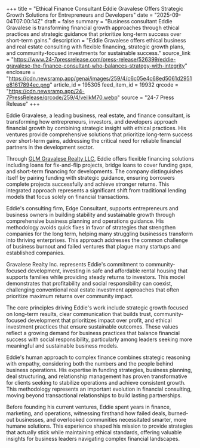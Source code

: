 +++
title = "Ethical Finance Consultant Eddie Gravalese Offers Strategic Growth Solutions for Entrepreneurs and Developers"
date = "2025-09-04T07:00:14Z"
draft = false
summary = "Business consultant Eddie Gravalese is transforming financial growth approaches through ethical practices and strategic guidance that prioritize long-term success over short-term gains."
description = "Eddie Gravalese offers ethical business and real estate consulting with flexible financing, strategic growth plans, and community-focused investments for sustainable success."
source_link = "https://www.24-7pressrelease.com/press-release/526399/eddie-gravalese-the-finance-consultant-who-balances-strategy-with-integrity"
enclosure = "https://cdn.newsramp.app/genai/images/259/4/c6c05e4c68ed5061d2951e81617894ec.png"
article_id = 195305
feed_item_id = 19932
qrcode = "https://cdn.newsramp.app/24-7PressRelease/qrcode/259/4/veilkM70.webp"
source = "24-7 Press Release"
+++

<p>Eddie Gravalese, a leading business, real estate, and finance consultant, is transforming how entrepreneurs, investors, and developers approach financial growth by combining strategic insight with ethical practices. His ventures provide comprehensive solutions that prioritize long-term success over short-term gains, addressing the critical need for reliable financial partners in the development sector.</p><p>Through <a href="https://www.eddiegravalese.com" rel="nofollow" target="_blank">GLM Gravalese Realty LLC</a>, Eddie offers flexible financing solutions including loans for fix-and-flip projects, bridge loans to cover funding gaps, and short-term financing for developments. The company distinguishes itself by pairing funding with strategic guidance, ensuring borrowers complete projects successfully and achieve stronger returns. This integrated approach represents a significant shift from traditional lending models that focus solely on financial transactions.</p><p>Eddie's consulting firm, Edge Consultant, supports entrepreneurs and business owners in building stability and sustainable growth through comprehensive business planning and operations guidance. His methodology avoids quick fixes in favor of strategies that strengthen companies for the long term, helping many struggling businesses transform into thriving enterprises. This approach addresses the common challenge of business burnout and failed ventures that plague many startups and established companies.</p><p>Gravalese Realty Inc. represents Eddie's commitment to community-focused development, investing in safe and affordable rental housing that supports families while providing steady returns to investors. This model demonstrates that profitability and social responsibility can coexist, challenging conventional real estate investment approaches that often prioritize maximum returns over community impact.</p><p>The core principles driving Eddie's work include strategic growth focused on long-term results, clear communication that builds trust, community-focused development that prioritizes impact over profit, and ethical investment practices that ensure sustainable outcomes. These values reflect a growing demand for business practices that balance financial success with social responsibility, particularly among leaders seeking more meaningful and sustainable business models.</p><p>Eddie's human approach to complex finance combines strategic reasoning with empathy, considering both the numbers and the people behind business operations. His expertise in funding strategies, business planning, deal structuring, and relationship management has proven transformative for clients seeking to stabilize operations and achieve consistent growth. This methodology represents an important evolution in financial consulting, moving beyond transactional relationships to build lasting partnerships.</p><p>Before founding his current ventures, Eddie spent years in finance, marketing, and operations, witnessing firsthand how failed deals, burned-out businesses, and overlooked communities necessitated smarter, more humane solutions. This experience shaped his mission to provide strategies that actually stick while maintaining ethical standards, offering valuable insights for business leaders navigating complex financial landscapes.</p>